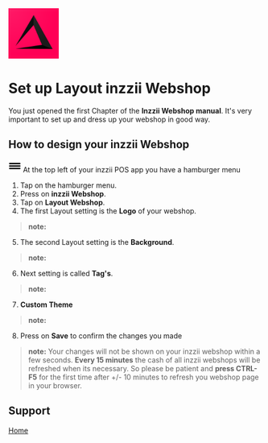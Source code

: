 <img src="../Assets/Pictures/play_store_512.png" alt="inzzii logo" width="100"/>

# Set up Layout inzzii Webshop

You just opened the first Chapter of the **Inzzii Webshop manual**. It's very important to set up and dress up your webshop in good way.

## How to design your inzzii Webshop

<img src="../Assets/Pictures/Hmenu.png" alt="hamburgermenu" width="25" height="25"/> At the top left of your inzzii POS app you have a hamburger menu 
1. Tap on the hamburger menu.
2. Press on **inzzii Webshop**.
3. Tap on **Layout Webshop**.
4. The first Layout setting is the **Logo** of your webshop.
> **note:** 
5. The second Layout setting is the **Background**.
> **note:**
6. Next setting is called **Tag's**.
> **note:**
7. **Custom Theme**
> **note:**
8. Press on **Save** to confirm the changes you made
> **note:** Your changes will not be shown on your inzzii webshop within a few seconds. **Every 15 minutes** the cash of all inzzii webshops will be refreshed when its necessary. So please be patient and **press CTRL-F5** for the first time after +/- 10 minutes to refresh you webshop page in your browser.



## Support
[Home](../index.md)